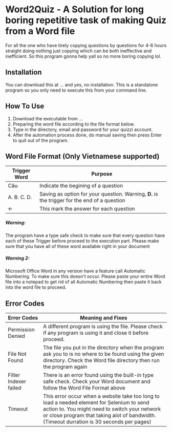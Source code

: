 # Word2Quiz - A Solution for long boring repetitive task of making Quiz from a Word file

For all the one who have tirely copying questions by questions for 4-6 hours straight doing nothing just copying which
can be both ineffective and inefficient. So this program gonna help yall so no more boring copying lol.

## Installation

You can download this at ... and yes, no installation. This is a standalone program so you only need to execute this
from your command line.

## How To Use

1. Download the executable from ...
2. Preparing the word file according to the file format below.
3. Type in the directory, email and password for your quizzi account.
4. After the automation process done, do manual saving then press Enter to quit out of the program.

## Word File Format (Only Vietnamese supported)

| **Trigger Word** | **Purpose**                                                                                  |
|------------------|----------------------------------------------------------------------------------------------|
| Câu              | Indicate the begining of a question                                                          |
| A. B. C. D.      | Saving as option for your question. Warning, **D.** is the trigger for the end of a question |
| <-               | This mark the answer for each question                                                       |

##### **Warning**:

The program have a type safe check to make sure that every question have each of these Trigger before proceed to the
execution part. Please make sure that you have all of these word available right in your document

##### **Warning 2**:

Microsoft Office Word in any version have a feature call Automatic Numbering. To make sure this doesn't occur. Please
paste your entire Word file into a notepad to get rid of all Automatic Numbering then paste it back into the word file
to proceed.

## Error Codes

| **Error Codes**       | **Meaning and Fixes**                                                                                                                                                                                                                    |
|-----------------------|------------------------------------------------------------------------------------------------------------------------------------------------------------------------------------------------------------------------------------------|
| Permission Denied     | A different program is using the file. Please check if any program is using it and close it before proceed.                                                                                                                              |
| File Not Found        | The file you put in the directory when the program ask you to is no where to be found using the given directory. Check the Word file directory then run the program again                                                                |
| Filter Indexer failed | There is an error found using the built-in type safe check. Check your Word document and follow the Word File Format above                                                                                                               |
| Timeout               | This error occur when a website take too long to load a needed element for Selenium to send action to. You might need to switch your network or close program that taking alot of bandwidth. (Timeout durration is 30 seconds per pages) |
